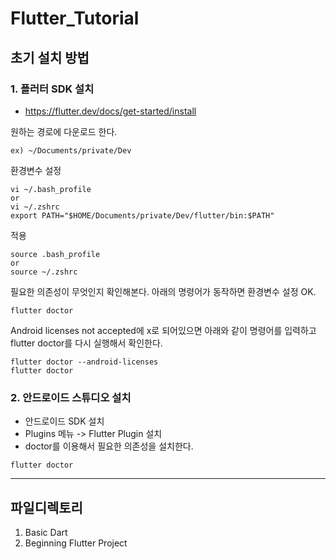 # Flutter_Tutorial

## 초기 설치 방법

### 1. 플러터 SDK 설치
* https://flutter.dev/docs/get-started/install
  
원하는 경로에 다운로드 한다.
```
ex) ~/Documents/private/Dev
```

환경변수 설정
```
vi ~/.bash_profile
or 
vi ~/.zshrc
export PATH="$HOME/Documents/private/Dev/flutter/bin:$PATH"
```

적용
```
source .bash_profile
or
source ~/.zshrc
```

필요한 의존성이 무엇인지 확인해본다.
아래의 명령어가 동작하면 환경변수 설정 OK.
```
flutter doctor
```

Android licenses not accepted에 x로 되어있으면 아래와 같이 명령어를 입력하고
flutter doctor를 다시 실행해서 확인한다.
```
flutter doctor --android-licenses
flutter doctor
```

### 2. 안드로이드 스튜디오 설치

* 안드로이드 SDK 설치
* Plugins 메뉴 -> Flutter Plugin 설치
* doctor를 이용해서 필요한 의존성을 설치한다.
```
flutter doctor
```

---

## 파일디렉토리
1. Basic Dart
2. Beginning Flutter Project
